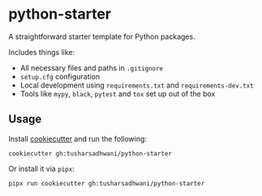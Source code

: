 # python-starter

A straightforward starter template for Python packages.

Includes things like:

- All necessary files and paths in `.gitignore`
- `setup.cfg` configuration
- Local development using `requirements.txt` and `requirements-dev.txt`
- Tools like `mypy`, `black`, `pytest` and `tox` set up out of the box

## Usage

Install [cookiecutter](https://pypi.org/p/cookiecutter) and run the following:

`cookiecutter gh:tusharsadhwani/python-starter`

Or install it via `pipx`:

`pipx run cookiecutter gh:tusharsadhwani/python-starter`
